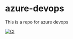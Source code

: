 # azure-devops
This is a repo for azure devops

[![CI](https://github.com/meatloaf111/azure-devops/actions/workflows/main.yml/badge.svg)](https://github.com/meatloaf111/azure-devops/actions/workflows/main.yml)
